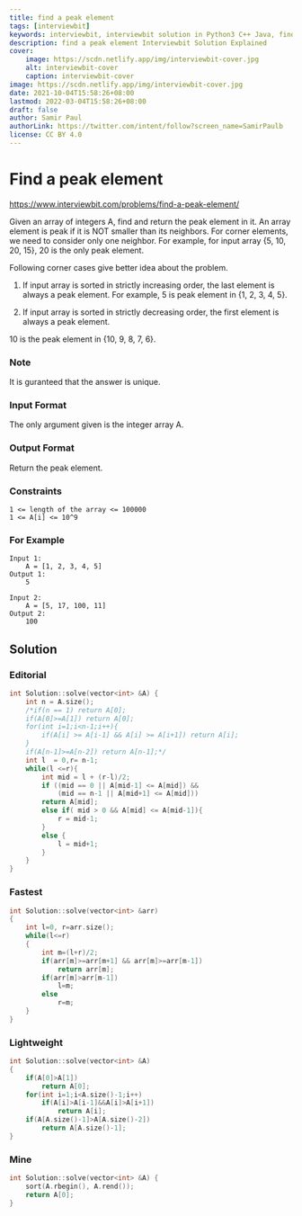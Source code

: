```yaml
---
title: find a peak element
tags: [interviewbit]
keywords: interviewbit, interviewbit solution in Python3 C++ Java, find a peak element solution
description: find a peak element Interviewbit Solution Explained
cover:
    image: https://scdn.netlify.app/img/interviewbit-cover.jpg
    alt: interviewbit-cover
    caption: interviewbit-cover
image: https://scdn.netlify.app/img/interviewbit-cover.jpg
date: 2021-10-04T15:58:26+08:00
lastmod: 2022-03-04T15:58:26+08:00
draft: false
author: Samir Paul
authorLink: https://twitter.com/intent/follow?screen_name=SamirPaulb
license: CC BY 4.0
---
```


# Find a peak element

https://www.interviewbit.com/problems/find-a-peak-element/

Given an array of integers A, find and return the peak element in it.
An array element is peak if it is NOT smaller than its neighbors. 
For corner elements, we need to consider only one neighbor. 
For example, for input array {5, 10, 20, 15}, 20 is the only peak element.

Following corner cases give better idea about the problem.

1. If input array is sorted in strictly increasing order, the last element is always a peak element. 
For example, 5 is peak element in {1, 2, 3, 4, 5}.

2. If input array is sorted in strictly decreasing order, the first element is always a peak element. 

10 is the peak element in {10, 9, 8, 7, 6}.

### Note

It is guranteed that the answer is unique.

### Input Format

The only argument given is the integer array A.

### Output Format

Return the peak element.

### Constraints
```
1 <= length of the array <= 100000
1 <= A[i] <= 10^9 
```
### For Example
```
Input 1:
    A = [1, 2, 3, 4, 5]
Output 1:
    5

Input 2:
    A = [5, 17, 100, 11]
Output 2:
    100
```
## Solution 
### Editorial
```cpp
int Solution::solve(vector<int> &A) {
    int n = A.size();
    /*if(n == 1) return A[0];
    if(A[0]>=A[1]) return A[0];
    for(int i=1;i<n-1;i++){
        if(A[i] >= A[i-1] && A[i] >= A[i+1]) return A[i];
    }
    if(A[n-1]>=A[n-2]) return A[n-1];*/
    int l  = 0,r= n-1;
    while(l <=r){
        int mid = l + (r-l)/2;
        if ((mid == 0 || A[mid-1] <= A[mid]) && 
            (mid == n-1 || A[mid+1] <= A[mid])) 
        return A[mid];
        else if( mid > 0 && A[mid] <= A[mid-1]){
            r = mid-1;
        }
        else {
            l = mid+1;
        }
    }
}
```
### Fastest
```cpp
int Solution::solve(vector<int> &arr)
{
    int l=0, r=arr.size();
    while(l<=r)
    {
        int m=(l+r)/2;
        if(arr[m]>=arr[m+1] && arr[m]>=arr[m-1])
            return arr[m];
        if(arr[m]>arr[m-1])
            l=m;
        else
            r=m;
    }
}
```

### Lightweight
```cpp
int Solution::solve(vector<int> &A) 
{
    if(A[0]>A[1])
        return A[0];
    for(int i=1;i<A.size()-1;i++)
        if(A[i]>A[i-1]&&A[i]>A[i+1])
            return A[i];
    if(A[A.size()-1]>A[A.size()-2])
        return A[A.size()-1];
}
```
### Mine
```cpp
int Solution::solve(vector<int> &A) {
    sort(A.rbegin(), A.rend());
    return A[0];
}
```

